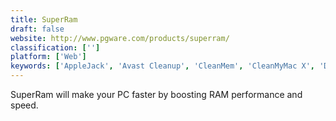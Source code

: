 ```yaml
---
title: SuperRam
draft: false 
website: http://www.pgware.com/products/superram/
classification: ['']
platform: ['Web']
keywords: ['AppleJack', 'Avast Cleanup', 'CleanMem', 'CleanMyMac X', 'Dr. Cleaner', 'Glary Utilities', 'MacKeeper', 'MacPaw Gemini 2', 'Mem Reduct', 'MemInfo', 'Mz Ram Booster', 'RAM Booster .Net', 'RAMRush', 'RamBooster', 'SlimCleaner', 'TweakRAM', 'WeCleanse', 'iMyMac - Cleaner']
---
```

SuperRam will make your PC faster by boosting RAM performance and speed.